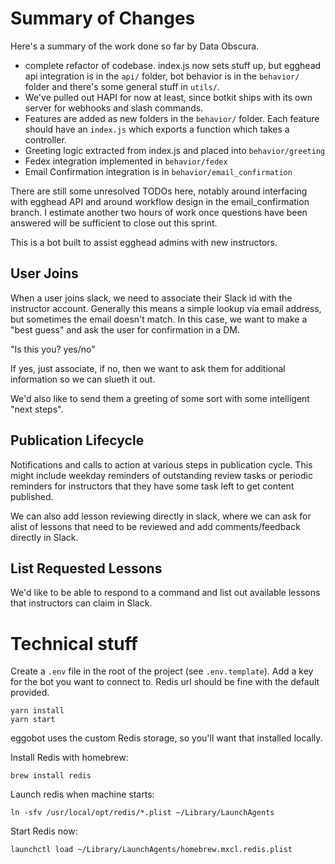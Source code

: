 # Summary of Changes
Here's a summary of the work done so far by Data Obscura.
  - complete refactor of codebase. index.js now sets stuff up, but egghead api integration is in the `api/` folder, bot behavior is in the `behavior/` folder and there's some general stuff in `utils/`.
  - We've pulled out HAPI for now at least, since botkit ships with its own server for webhooks and slash commands. 
  - Features are added as new folders in the `behavior/` folder. Each feature should have an `index.js` which exports a function which takes a controller. 
  - Greeting logic extracted from index.js and placed into `behavior/greeting`
  - Fedex integration implemented in `behavior/fedex`
  - Email Confirmation integration is in `behavior/email_confirmation`

There are still some unresolved TODOs here, notably around interfacing with egghead API and around workflow design in the email_confirmation branch. I estimate another two hours of work once questions have been answered will be sufficient to close out this sprint.

This is a bot built to assist egghead admins with new instructors.

## User Joins

When a user joins slack, we need to associate their Slack id with the instructor account. Generally this means a simple lookup via email address, but sometimes the email doesn't match. In this case, we want to make a "best guess" and ask the user for confirmation in a DM.

"Is this you? yes/no"

If yes, just associate, if no, then we want to ask them for additional information so we can slueth it out.

We'd also like to send them a greeting of some sort with some intelligent "next steps".

## Publication Lifecycle

Notifications and calls to action at various steps in publication cycle. This might include weekday reminders of outstanding review tasks or periodic reminders for instructors that they have some task left to get content published.

We can also add lesson reviewing directly in slack, where we can ask for alist of lessons that need to be reviewed and add comments/feedback directly in Slack.

## List Requested Lessons

We'd like to be able to respond to a command and list out available lessons that instructors can claim in Slack.

# Technical stuff

Create a `.env` file in the root of the project (see `.env.template`). Add a key for the bot you want to connect to. Redis url should be fine with the default provided.

```
yarn install
yarn start
```

eggobot uses the custom Redis storage, so you'll want that installed locally. 

Install Redis with homebrew:
```
brew install redis
```

Launch redis when machine starts:
```
ln -sfv /usr/local/opt/redis/*.plist ~/Library/LaunchAgents
```

Start Redis now:
```
launchctl load ~/Library/LaunchAgents/homebrew.mxcl.redis.plist
```

